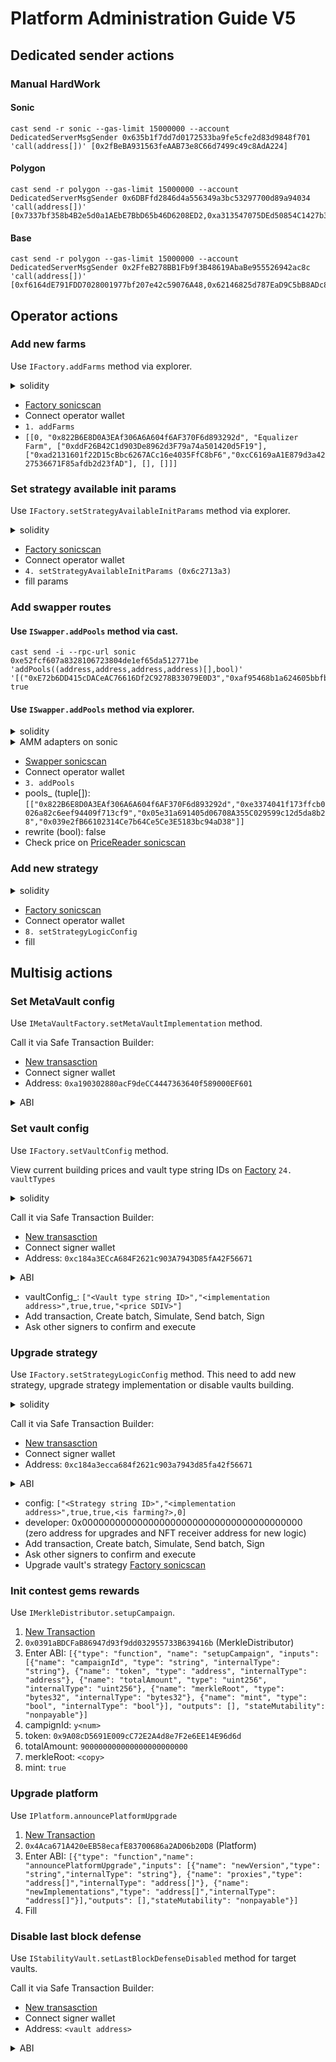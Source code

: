 # Platform Administration Guide V5

## Dedicated sender actions

### Manual HardWork

#### Sonic

```shell
cast send -r sonic --gas-limit 15000000 --account DedicatedServerMsgSender 0x635b1f7dd7d0172533ba9fe5cfe2d83d9848f701 'call(address[])' [0x2fBeBA931563feAAB73e8C66d7499c49c8AdA224]
```

#### Polygon

```shell
cast send -r polygon --gas-limit 15000000 --account DedicatedServerMsgSender 0x6DBFfd2846d4a556349a3bc53297700d89a94034 'call(address[])' [0x7337bf358b4B2e5d0a1AEbE7BbD65b46D6208ED2,0xa313547075DEd50854C1427b3C82878c010E7e35,]
```

#### Base

```shell
cast send -r polygon --gas-limit 15000000 --account DedicatedServerMsgSender 0x2FfeB278BB1Fb9f3B48619AbaBe955526942ac8c 'call(address[])' [0xf6164dE791FDD7028001977bf207e42c59076A48,0x62146825d787EaD9C5bB8ADc8e7EFd3Ec3d7189a,]```
```

## Operator actions

### Add new farms

Use `IFactory.addFarms` method via explorer.

<details>
  <summary>solidity</summary>

```solidity
struct Farm {
    uint status;
    address pool;
    string strategyLogicId;
    address[] rewardAssets;
    address[] addresses;
    uint[] nums;
    int24[] ticks;
}

/// @notice Add farm to factory
/// @param farms_ Settings and data required to work with the farm.
function addFarms(Farm[] memory farms_) external;
```
</details>

* [Factory sonicscan](https://sonicscan.org/address/0xc184a3ecca684f2621c903a7943d85fa42f56671#writeProxyContract)
* Connect operator wallet
* `1. addFarms`
* `[[0, "0x822B6E8D0A3EAf306A6A604f6AF370F6d893292d", "Equalizer Farm", ["0xddF26B42C1d903De8962d3F79a74a501420d5F19"], ["0xad2131601f22D15cBbc6267ACc16e4035FfC8bF6","0xcC6169aA1E879d3a4227536671F85afdb2d23fAD"], [], []]]`

### Set strategy available init params

Use `IFactory.setStrategyAvailableInitParams` method via explorer.

<details>
  <summary>solidity</summary>

```solidity
/// @notice Initial addition or change of strategy available init params
/// @param id Strategy ID string
/// @param initParams Init params variations that will be parsed by strategy
function setStrategyAvailableInitParams(string memory id, StrategyAvailableInitParams memory initParams) external;
```
</details>

* [Factory sonicscan](https://sonicscan.org/address/0xc184a3ecca684f2621c903a7943d85fa42f56671#writeProxyContract)
* Connect operator wallet
* `4. setStrategyAvailableInitParams (0x6c2713a3)`
* fill params

### Add swapper routes

#### Use `ISwapper.addPools` method via cast.

```shell
cast send -i --rpc-url sonic 0xe52fcf607a8328106723804de1ef65da512771be 'addPools((address,address,address,address)[],bool)' '[("0xE72b6DD415cDACeAC76616Df2C9278B33079E0D3","0xaf95468b1a624605bbfb862b0fb6e9c73ad847b8","0x29219dd400f2Bf60E5a23d13Be72B486D4038894","0x039e2fB66102314Ce7b64Ce5Ce3E5183bc94aD38")]' true
```

#### Use `ISwapper.addPools` method via explorer.

<details>
  <summary>solidity</summary>

```solidity
struct AddPoolData {
    address pool;
    address ammAdapter;
    address tokenIn;
    address tokenOut;
}

function addPools(AddPoolData[] memory pools, bool rewrite) external;
```
</details>

<details>
  <summary>AMM adapters on sonic</summary>

* Solidly (Equalizer, SwapX classic): 0xe3374041f173ffcb0026a82c6eef94409f713cf9
* AlgebraV4 (SwapX CL): 0xcb2dfcaec4F1a4c61c5D09100482109574E6b8C7
* UniswapV3 (Shadow): 0xAf95468B1a624605bbFb862B0FB6e9C73Ad847b8
* ERC4626: 0xB7192f4b8f741E21b9022D2F8Fd19Ca8c94E7774
* BalancerV3Stable: 0xcd85425fF6C07cF09Ca6Ac8F683E8164F27C143c
* BalancerWeighted: 0x7D6641cf68E5169c11d91266D3E410130dE70B9E
* Pendle: 0x9fcE12c813fC2280A800e8683b918de121B2437B
</details>

* [Swapper sonicscan](https://sonicscan.org/address/0xe52Fcf607A8328106723804De1ef65Da512771Be#writeProxyContract)
* Connect operator wallet
* `3. addPools`
* pools_ (tuple[]): `[["0x822B6E8D0A3EAf306A6A604f6AF370F6d893292d","0xe3374041f173ffcb0026a82c6eef94409f713cf9","0x05e31a691405d06708A355C029599c12d5da8b28","0x039e2fB66102314Ce7b64Ce5Ce3E5183bc94aD38"]]`
* rewrite (bool): false
* Check price on [PriceReader sonicscan](https://sonicscan.org/address/0x422025182dd83a610bfa8b20550dcccdf94dc549#readProxyContract)

### Add new strategy

<details>
  <summary>solidity</summary>

```solidity
struct StrategyLogicConfig {
    string id;
    address implementation;
    bool deployAllowed;
    bool upgradeAllowed;
    bool farming;
    uint tokenId;
}

/// @notice Initial addition or change of strategy logic settings.
/// Operator can add new strategy logic. Governance or multisig can change existing logic config.
/// @param config Strategy logic settings
/// @param developer Strategy developer is receiver of minted StrategyLogic NFT on initial addition
function setStrategyLogicConfig(StrategyLogicConfig memory config, address developer) external;
```
</details>

* [Factory sonicscan](https://sonicscan.org/address/0xc184a3ecca684f2621c903a7943d85fa42f56671#writeProxyContract)
* Connect operator wallet
* `8. setStrategyLogicConfig`
* fill

## Multisig actions

### Set MetaVault config

Use `IMetaVaultFactory.setMetaVaultImplementation` method.

Call it via Safe Transaction Builder:

* [New transasction](https://app.safe.global/apps/open?safe=sonic:0xF564EBaC1182578398E94868bea1AbA6ba339652&appUrl=https%3A%2F%2Fapps-portal.safe.global%2Ftx-builder)
* Connect signer wallet
* Address: `0xa190302880acF9deCC4447363640f589000EF601`

<details>
  <summary>ABI</summary>

`
[{"type": "function","name": "setMetaVaultImplementation","inputs": [{"name": "newImplementation","type": "address","internalType": "address"}],"outputs": [],"stateMutability": "nonpayable"}]
`
</details>

### Set vault config

Use `IFactory.setVaultConfig` method.

View current building prices and vault type string IDs on [Factory](https://sonicscan.org/address/0xc184a3ecca684f2621c903a7943d85fa42f56671#readProxyContract) `24. vaultTypes`

<details>
    <summary>solidity</summary>

```solidity
struct VaultConfig {
    string vaultType;
    address implementation;
    bool deployAllowed;
    bool upgradeAllowed;
    uint buildingPrice;
}

/// @notice Initial addition or change of vault type settings.
/// Operator can add new vault type. Governance or multisig can change existing vault type config.
/// @param vaultConfig_ Vault type settings
function setVaultConfig(VaultConfig memory vaultConfig_) external;
```
</details>

Call it via Safe Transaction Builder:

* [New transasction](https://app.safe.global/apps/open?safe=sonic:0xF564EBaC1182578398E94868bea1AbA6ba339652&appUrl=https%3A%2F%2Fapps-portal.safe.global%2Ftx-builder)
* Connect signer wallet
* Address: `0xc184a3ECcA684F2621c903A7943D85fA42F56671`

<details>
  <summary>ABI</summary>

`
[{"inputs": [{"components": [{"internalType": "string","name": "vaultType","type": "string"},{"internalType": "address","name": "implementation","type": "address"},{"internalType": "bool","name": "deployAllowed","type": "bool"},{"internalType": "bool","name": "upgradeAllowed","type": "bool"},{"internalType": "uint256","name":"buildingPrice","type": "uint256"}],"internalType": "struct IFactory.VaultConfig","name": "vaultConfig_","type": "tuple"}],"name": "setVaultConfig","outputs": [],"stateMutability": "nonpayable","type": "function"}]
`
</details>

* vaultConfig_: `["<Vault type string ID>","<implementation address>",true,true,"<price SDIV>"]`
* Add transaction, Create batch, Simulate, Send batch, Sign
* Ask other signers to confirm and execute

### Upgrade strategy

Use `IFactory.setStrategyLogicConfig` method.
This need to add new strategy, upgrade strategy implementation or disable vaults building.

<details>
  <summary>solidity</summary>

```solidity
struct StrategyLogicConfig {
    string id;
    address implementation;
    bool deployAllowed;
    bool upgradeAllowed;
    bool farming;
    uint tokenId;
}

/// @notice Initial addition or change of strategy logic settings.
/// Operator can add new strategy logic. Governance or multisig can change existing logic config.
/// @param config Strategy logic settings
/// @param developer Strategy developer is receiver of minted StrategyLogic NFT on initial addition
function setStrategyLogicConfig(StrategyLogicConfig memory config, address developer) external;
```
</details>

Call it via Safe Transaction Builder:

* [New transasction](https://app.safe.global/apps/open?safe=sonic:0xF564EBaC1182578398E94868bea1AbA6ba339652&appUrl=https%3A%2F%2Fapps-portal.safe.global%2Ftx-builder)
* Connect signer wallet
* Address: `0xc184a3ecca684f2621c903a7943d85fa42f56671`

<details>
  <summary>ABI</summary>

`
[{"type": "function","name": "strategyLogicConfig","inputs": [{"name": "idHash","type": "bytes32","internalType": "bytes32"}],"outputs": [{"name": "config","type": "tuple","internalType": "struct IFactory.StrategyLogicConfig","components": [{"name": "id","type": "string","internalType": "string"},{"name": "implementation","type": "address","internalType": "address"},{"name": "deployAllowed","type": "bool","internalType": "bool"},{"name": "upgradeAllowed","type": "bool","internalType": "bool"},{"name": "farming","type": "bool","internalType": "bool"},{"name": "tokenId","type": "uint256","internalType": "uint256"}]}],"stateMutability": "view"},{"type": "function","name": "setStrategyLogicConfig","inputs": [{"name": "config","type": "tuple","internalType": "struct IFactory.StrategyLogicConfig","components": [{"name": "id","type": "string","internalType": "string"},{"name": "implementation","type": "address","internalType": "address"},{"name": "deployAllowed","type": "bool","internalType": "bool"},{"name": "upgradeAllowed","type": "bool","internalType": "bool"},{"name": "farming","type": "bool","internalType": "bool"},{"name": "tokenId","type": "uint256","internalType": "uint256"}]},{"name": "developer","type": "address","internalType": "address"}],"outputs": [],"stateMutability": "nonpayable"}]
`
</details>

* config: `["<Strategy string ID>","<implementation address>",true,true,<is farming?>,0]`
* developer: 0x0000000000000000000000000000000000000000 (zero address for upgrades and NFT receiver address for new logic)
* Add transaction, Create batch, Simulate, Send batch, Sign
* Ask other signers to confirm and execute
* Upgrade vault's strategy [Factory sonicscan](https://sonicscan.org/address/0xc184a3ecca684f2621c903a7943d85fa42f56671#writeProxyContract)

### Init contest gems rewards

Use `IMerkleDistributor.setupCampaign`.

1. [New Transaction](https://app.safe.global/apps/open?safe=sonic:0xF564EBaC1182578398E94868bea1AbA6ba339652&appUrl=https%3A%2F%2Fapps-portal.safe.global%2Ftx-builder)
2. `0x0391aBDCFaB86947d93f9dd032955733B639416b` (MerkleDistributor)
3. Enter ABI: `[{"type": "function", "name": "setupCampaign", "inputs": [{"name": "campaignId", "type": "string", "internalType": "string"}, {"name": "token", "type": "address", "internalType": "address"}, {"name": "totalAmount", "type": "uint256", "internalType": "uint256"}, {"name": "merkleRoot", "type": "bytes32", "internalType": "bytes32"}, {"name": "mint", "type": "bool", "internalType": "bool"}], "outputs": [], "stateMutability": "nonpayable"}]`
4. campignId: `y<num>`
5. token: `0x9A08cD5691E009cC72E2A4d8e7F2e6EE14E96d6d`
6. totalAmount: `900000000000000000000000`
7. merkleRoot: `<copy>`
8. mint: `true`

### Upgrade platform

Use `IPlatform.announcePlatformUpgrade`

1. [New Transaction](https://app.safe.global/apps/open?safe=sonic:0xF564EBaC1182578398E94868bea1AbA6ba339652&appUrl=https%3A%2F%2Fapps-portal.safe.global%2Ftx-builder)
2. `0x4Aca671A420eEB58ecafE83700686a2AD06b20D8` (Platform)
3. Enter ABI: `[{"type": "function","name": "announcePlatformUpgrade","inputs": [{"name": "newVersion","type": "string","internalType": "string"}, {"name": "proxies","type": "address[]","internalType": "address[]"}, {"name": "newImplementations","type": "address[]","internalType": "address[]"}],"outputs": [],"stateMutability": "nonpayable"}]`
4. Fill

### Disable last block defense

Use `IStabilityVault.setLastBlockDefenseDisabled` method for target vaults.

Call it via Safe Transaction Builder:

* [New transasction](https://app.safe.global/apps/open?safe=sonic:0xF564EBaC1182578398E94868bea1AbA6ba339652&appUrl=https%3A%2F%2Fapps-portal.safe.global%2Ftx-builder)
* Connect signer wallet
* Address: `<vault address>`

<details>
  <summary>ABI</summary>

`
[{"type": "function","name": "setLastBlockDefenseDisabled","inputs": [{"name": "isDisabled","type": "bool","internalType": "bool"}],"outputs": [],"stateMutability": "nonpayable"}]
`
</details>
